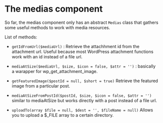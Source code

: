 # The medias component

So far, the medias component only has an abstract `Medias` class that gathers some useful methods to work with media resources.

List of methods:

- `getIdFromUrl($mediaUrl)` : Retrieve the attachhment id from the attachment url. Useful because most WordPress attachment functions work with an id instead of a file url.

- `mediaAtSize($mediaUrl, $size, $icon = false, $attr = '')` : basically a warapper for wp_get_attachment_image.

- `getFeaturedImage($postId = null, $short = true)` Retrieve the featured image from a particular post.

- `mediaAtSizeFromPostId($postId, $size, $icon = false, $attr = '')`
 similar to mediaAtSize but works directly with a post instead of a file url.

- `uploadTo(array $file = null, $dest = '', $fileName = null)` Allows you to upload a  $_FILE array to a certain directory.